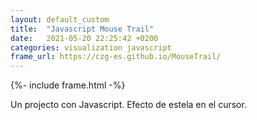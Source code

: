 ```yaml
---
layout: default_custom
title:  "Javascript Mouse Trail"
date:   2021-05-20 22:25:42 +0200
categories: visualization javascript
frame_url: https://czg-es.github.io/MouseTrail/
---
```

{%- include frame.html -%}

Un projecto con Javascript.
Efecto de estela en el cursor.